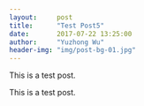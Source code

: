 ```yaml
---
layout:     post
title:      "Test Post5"
date:       2017-07-22 13:25:00
author:     "Yuzhong Wu"
header-img: "img/post-bg-01.jpg"
---
```


<p>This is a test post.</p>
<p>This is a test post.</p>
